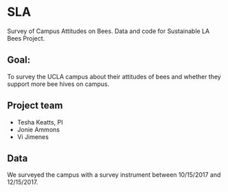 # SLA

Survey of Campus Attitudes on Bees. Data and code for Sustainable LA Bees Project.

## Goal: 

To survey the UCLA campus about their attitudes of bees and whether they support more bee hives on campus. 

## Project team

* Tesha Keatts, PI 
* Jonie Ammons
* Vi Jimenes

## Data 

We surveyed the campus with a survey instrument between 10/15/2017 and 12/15/2017. 
